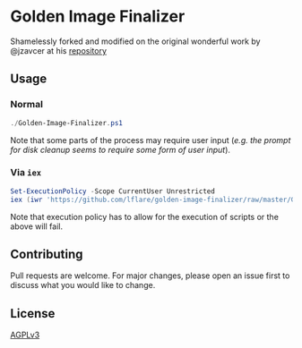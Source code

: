 # Golden Image Finalizer

Shamelessly forked and modified on the original wonderful work by @jzavcer at his [repository](https://github.com/jzavcer/VDI-Windows-Finalize)

## Usage

### Normal

```powershell
./Golden-Image-Finalizer.ps1
```

Note that some parts of the process may require user input (_e.g. the prompt for disk cleanup seems to require some form of user input_).

### Via `iex`

```powershell
Set-ExecutionPolicy -Scope CurrentUser Unrestricted
iex (iwr 'https://github.com/lflare/golden-image-finalizer/raw/master/Golden-Image-Finalizer.ps1')
```

Note that execution policy has to allow for the execution of scripts or the above will fail.

## Contributing

Pull requests are welcome. For major changes, please open an issue first to discuss what you would like to change.

## License

[AGPLv3](./LICENSE)
